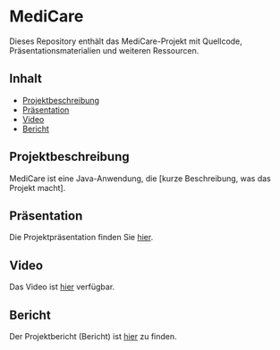# MediCare 

Dieses Repository enthält das MediCare-Projekt mit Quellcode, Präsentationsmaterialien und weiteren Ressourcen.

## Inhalt
- [Projektbeschreibung](#projektbeschreibung)
- [Präsentation](#präsentation)
- [Video](#video)
- [Bericht](#bericht)

## Projektbeschreibung
MediCare ist eine Java-Anwendung, die [kurze Beschreibung, was das Projekt macht].

## Präsentation
Die Projektpräsentation finden Sie [hier](presentation/mediCare_presentation.pdf).

## Video
Das Video ist [hier](video/demo.mp4) verfügbar.

## Bericht
Der Projektbericht (Bericht) ist [hier](bericht/mediCare_report.pdf) zu finden.
